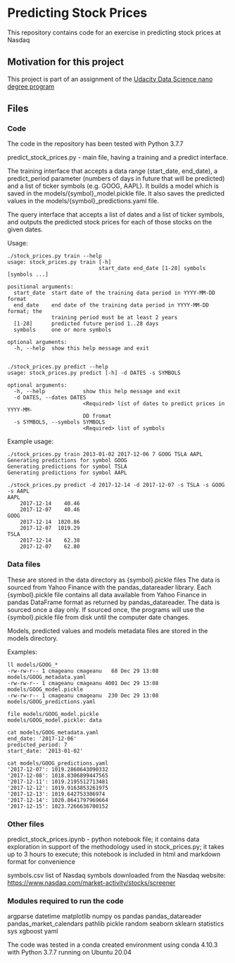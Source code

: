 # Predicting Stock Prices

This repository contains code for an exercise in predicting stock prices at Nasdaq

## Motivation for this project

This project is part of an assignment of the [Udacity Data Science nano degree program](https://www.udacity.com/course/data-scientist-nanodegree--nd025)


## Files

### Code

The code in the repository has been tested with Python 3.7.7

predict_stock_prices.py - main file, having a training and a predict interface.

The training interface that accepts a data range (start_date, end_date), a predict_period parameter (numbers of days in future that will be predicted) and a list of ticker symbols (e.g. GOOG, AAPL). 
It builds a model which is saved in the models/{symbol}_model.pickle file.
It also saves the predicted values in the models/{symbol}_predictions.yaml file.

The query interface that accepts a list of dates and a list of ticker symbols, and outputs the predicted stock prices for each of those stocks on the given dates.

Usage:

```
./stock_prices.py train --help
usage: stock_prices.py train [-h]
                             start_date end_date [1-28] symbols [symbols ...]

positional arguments:
  start_date  start date of the training data period in YYYY-MM-DD format
  end_date    end date of the training data period in YYYY-MM-DD format; the
              training period must be at least 2 years
  [1-28]      predicted future period 1..28 days
  symbols     one or more symbols

optional arguments:
  -h, --help  show this help message and exit


./stock_prices.py predict --help
usage: stock_prices.py predict [-h] -d DATES -s SYMBOLS

optional arguments:
  -h, --help            show this help message and exit
  -d DATES, --dates DATES
                        <Required> list of dates to predict prices in YYYY-MM-
                        DD fromat
  -s SYMBOLS, --symbols SYMBOLS
                        <Required> list of symbols
```

Example usage:

```
./stock_prices.py train 2013-01-02 2017-12-06 7 GOOG TSLA AAPL
Generating predictions for symbol GOOG
Generating predictions for symbol TSLA
Generating predictions for symbol AAPL

./stock_prices.py predict -d 2017-12-14 -d 2017-12-07 -s TSLA -s GOOG -s AAPL
AAPL
    2017-12-14    40.46
    2017-12-07    40.46
GOOG
    2017-12-14  1020.86
    2017-12-07  1019.29
TSLA
    2017-12-14    62.38
    2017-12-07    62.80

```


### Data files

These are stored in the data directory as {symbol}.pickle files
The data is sourced from Yahoo Finance with the pandas_datareader library.
Each {symbol}.pickle file contains all data available from Yahoo Finance in pandas DataFrame format as returned by pandas_datareader.
The data is sourced once a day only. If sourced once, the programs will use the {symbol}.pickle file from disk until the computer date changes.

Models, predicted values and models metadata files are stored in the models directory.

Examples:

```
ll models/GOOG_*
-rw-rw-r-- 1 cmageanu cmageanu   68 Dec 29 13:08 models/GOOG_metadata.yaml
-rw-rw-r-- 1 cmageanu cmageanu 4001 Dec 29 13:08 models/GOOG_model.pickle
-rw-rw-r-- 1 cmageanu cmageanu  230 Dec 29 13:08 models/GOOG_predictions.yaml

file models/GOOG_model.pickle
models/GOOG_model.pickle: data

cat models/GOOG_metadata.yaml
end_date: '2017-12-06'
predicted_period: 7
start_date: '2013-01-02'

cat models/GOOG_predictions.yaml
'2017-12-07': 1019.2860643090332
'2017-12-08': 1018.8306899447565
'2017-12-11': 1019.2195512713481
'2017-12-12': 1019.9163853261975
'2017-12-13': 1019.642753306974
'2017-12-14': 1020.8641797969664
'2017-12-15': 1023.7266636700152
```
### Other files

predict_stock_prices.ipynb - python notebook file; it contains data exploration in support of the methodology used in stock_prices.py; it takes up to 3 hours to execute; this notebook is included in html and markdown format for convenience

symbols.csv list of Nasdaq symbols downloaded from the Nasdaq website: https://www.nasdaq.com/market-activity/stocks/screener

### Modules required to run the code

argparse
datetime
matplotlib
numpy
os
pandas
pandas_datareader
pandas_market_calendars
pathlib
pickle
random
seaborn
sklearn
statistics
sys
xgboost
yaml

The code was tested in a conda created environment using conda 4.10.3 with Python 3.7.7 running on Ubuntu 20.04
